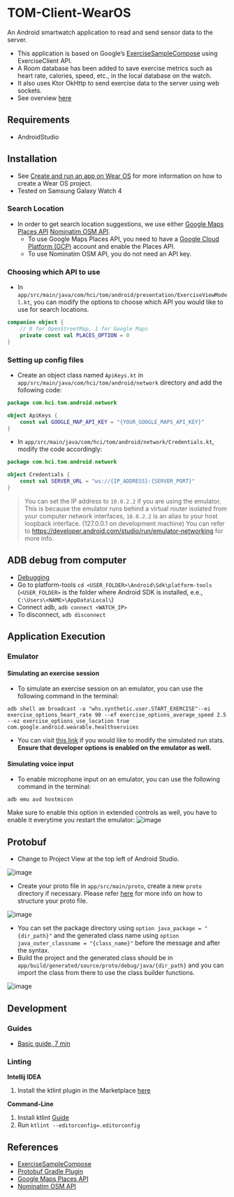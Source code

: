 # TOM-Client-WearOS

An Android smartwatch application to read and send sensor data to the server.
- This application is based on Google’s [ExerciseSampleCompose](https://github.com/android/health-samples/tree/main/health-services/ExerciseSampleCompose) using ExerciseClient API. 
- A Room database has been added to save exercise metrics such as heart rate, calories, speed, etc., in the local database on the watch. 
- It also uses Ktor OkHttp to send exercise data to the server using web sockets.
- See overview [here](https://docs.google.com/document/d/1ZGOYtiGop0cy0YYSsAwoxaNRwmR8lIh288LWmDleArA/edit?usp=sharing)


## Requirements
- AndroidStudio


## Installation
- See [Create and run an app on Wear OS](https://developer.android.com/training/wearables/get-started/creating) for more information on how to create a Wear OS project.
- Tested on Samsung Galaxy Watch 4

### Search Location
- In order to get search location suggestions, we use either [Google Maps Places API](https://developers.google.com/maps/documentation/places/web-service/overview)
  [Nominatim OSM API](https://nominatim.org/release-docs/develop/api/Overview/).
    - To use Google Maps Places API, you need to have a [Google Cloud Platform (GCP)](https://console.cloud.google.com/) account and enable the Places API.
    - To use Nominatim OSM API, you do not need an API key.

### Choosing which API to use

- In `app/src/main/java/com/hci/tom/android/presentation/ExerciseViewModel.kt`, you can modify the
  options to choose which API you would like to use for search locations.

```kotlin
companion object {
    // 0 for OpenStreetMap, 1 for Google Maps
    private const val PLACES_OPTION = 0
}
```

### Setting up config files

- Create an object class named `ApiKeys.kt` in `app/src/main/java/com/hci/tom/android/network`
  directory and add the following code:

```kotlin
package com.hci.tom.android.network

object ApiKeys {
    const val GOOGLE_MAP_API_KEY = "{YOUR_GOOGLE_MAPS_API_KEY}"
}
```

- In `app/src/main/java/com/hci/tom/android/network/Credentials.kt`, modify the code accordingly:

```kotlin
package com.hci.tom.android.network

object Credentials {
    const val SERVER_URL = "ws://{IP_ADDRESS}:{SERVER_PORT}"
}
```
> You can set the IP address to `10.0.2.2` if you are using the emulator. 
This is because the emulator runs behind a virtual router isolated from your computer network interfaces, `10.0.2.2` is an alias to your host loopback interface. (127.0.0.1 on development machine)
You can refer to https://developer.android.com/studio/run/emulator-networking for more info.


##  ADB debug from computer
- [Debugging](https://developer.android.com/training/wearables/get-started/debugging)
- Go to platform-tools `cd <USER_FOLDER>\Android\Sdk\platform-tools` (`<USER_FOLDER>` is the folder where Android SDK is installed, e.e., `C:\Users\<NAME>\AppData\Local\`)
- Connect adb, `adb connect <WATCH_IP>`
- To disconnect, `adb disconnect`


## Application Execution
### Emulator

#### Simulating an exercise session
- To simulate an exercise session on an emulator, you can use the following command in the terminal:
```shell
adb shell am broadcast -a "whs.synthetic.user.START_EXERCISE"--ei exercise_options_heart_rate 90 --ef exercise_options_average_speed 2.5 --ez exercise_options_use_location true com.google.android.wearable.healthservices
```
- You can visit [this link](https://developer.android.com/training/wearables/health-services/synthetic-data) if you would like to modify the simulated run stats.
**Ensure that developer options is enabled on the emulator as well.**

#### Simulating voice input
- To enable microphone input on an emulator, you can use the following command in the terminal:
```shell
adb emu avd hostmicon
```
Make sure to enable this option in extended controls as well, you have to enable it everytime you restart the emulator:
![image](https://github.com/NUS-SSI/TOM-Client-WearOS/assets/95197450/5a195672-d1f2-463b-84b2-5d276155f415)


## Protobuf

- Change to Project View at the top left of Android Studio.

![image](https://github.com/NUS-SSI/TOM-Client-WearOS/assets/95197450/61a68a4d-ceb6-4d49-89bc-7f319b440795)

- Create your proto file in `app/src/main/proto`, create a new `proto` directory if necessary.
  Please refer [here](https://protobuf.dev/getting-started/javatutorial/) for more info on how to
  structure your proto file.

![image](https://github.com/NUS-SSI/TOM-Client-WearOS/assets/95197450/a8f4f4d1-ebb0-403e-830e-0ad900532fee)

- You can set the package directory using `option java_package = "{dir_path}"` and the generated
  class name using `option java_outer_classname = "{class_name}"` before the message and after the
  syntax.
- Build the project and the generated class should be
  in `app/build/generated/source/proto/debug/java/{dir_path}` and you can import the class from
  there to use the class builder functions.

![image](https://github.com/NUS-SSI/TOM-Client-WearOS/assets/95197450/99514812-78f8-4f7a-bc67-9eb388d6f88b)


## Development

### Guides
- [Basic guide, 7 min](https://drive.google.com/file/d/1QhBVzDGhJ_ONVjSbuQv7CivHg0anIEEp/view?usp=drive_link)  

### Linting
**Intellij IDEA**
1. Install the ktlint plugin in the Marketplace [here](https://github.com/nbadal/ktlint-intellij-plugin)

**Command-Line**
1. Install ktlint [Guide](https://pinterest.github.io/ktlint/0.49.1/install/cli/#download-and-verification)
2. Run `ktlint --editorconfig=.editorconfig`


## References
- [ExerciseSampleCompose](https://github.com/android/health-samples/tree/main/health-services/ExerciseSampleCompose)
- [Protobuf Gradle Plugin](https://github.com/google/protobuf-gradle-plugin)
- [Google Maps Places API](https://developers.google.com/maps/documentation/places/web-service/overview)
- [Nominatim OSM API](https://nominatim.org/release-docs/develop/api/Overview/)



